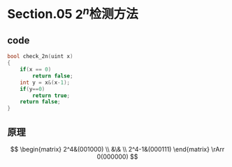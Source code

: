 # Section.05 $2^n$检测方法

<!-- @import "[TOC]" {cmd="toc" depthFrom=1 depthTo=6 orderedList=false} -->

## code

```C++
bool check_2n(uint x)
{
    if(x == 0)
        return false;
    int y = x&(x-1);
    if(y==0)
        return true;
    return false;
}
```

## 原理

$$
\begin{matrix}
    2^4&(001000) \\ &\& \\ 2^4-1&(000111)
\end{matrix}
\rArr
0(000000)
$$
